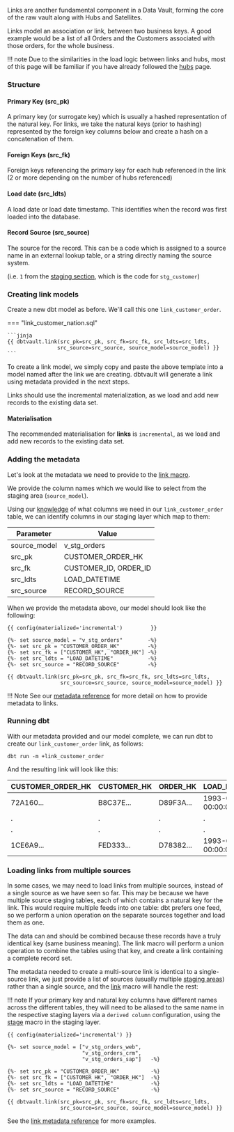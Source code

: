 Links are another fundamental component in a Data Vault, forming the core of the raw vault along with Hubs and Satellites. 

Links model an association or link, between two business keys.
A good example would be a list of all Orders and the Customers associated with those orders, for the whole business.

!!! note
    Due to the similarities in the load logic between links and hubs, most of this page will be familiar if you have already followed the
    [hubs](tut_hubs.md) page.
    
### Structure

#### Primary Key (src_pk)
A primary key (or surrogate key) which is usually a hashed representation of the natural key. 
For links, we take the natural keys (prior to hashing) represented by the foreign key columns below 
and create a hash on a concatenation of them. 

#### Foreign Keys (src_fk)
Foreign keys referencing the primary key for each hub referenced in the link (2 or more depending on the number of hubs 
referenced) 

#### Load date (src_ldts)
A load date or load date timestamp. This identifies when the record was first loaded into the database.

#### Record Source (src_source)
The source for the record. This can be a code which is assigned to a source name in an external lookup table, 
or a string directly naming the source system.

(i.e. `1` from the [staging section](tut_staging.md#adding-the-metadata), 
which is the code for `stg_customer`)

### Creating link models

Create a new dbt model as before. We'll call this one `link_customer_order`. 

=== "link_customer_nation.sql"

    ```jinja
    {{ dbtvault.link(src_pk=src_pk, src_fk=src_fk, src_ldts=src_ldts,
                    src_source=src_source, source_model=source_model) }}
    ```

To create a link model, we simply copy and paste the above template into a model named after the link we
are creating. dbtvault will generate a link using metadata provided in the next steps.

Links should use the incremental materialization, as we load and add new records to the existing data set. 

#### Materialisation

The recommended materialisation for **links** is `incremental`, as we load and add new records to the existing data set.

### Adding the metadata

Let's look at the metadata we need to provide to the [link macro](../macros.md#link).

We provide the column names which we would like to select from the staging area (`source_model`).

Using our [knowledge](#structure) of what columns we need in our `link_customer_order` table, we can identify columns in our
staging layer which map to them:

| Parameter      | Value                 | 
| -------------- | --------------------- | 
| source_model   | v_stg_orders          |
| src_pk         | CUSTOMER_ORDER_HK     |
| src_fk         | CUSTOMER_ID, ORDER_ID |
| src_ldts       | LOAD_DATETIME         | 
| src_source     | RECORD_SOURCE         |

When we provide the metadata above, our model should look like the following:

```jinja
{{ config(materialized='incremental')         }}

{%- set source_model = "v_stg_orders"        -%}
{%- set src_pk = "CUSTOMER_ORDER_HK"         -%}
{%- set src_fk = ["CUSTOMER_HK", "ORDER_HK"] -%}
{%- set src_ldts = "LOAD_DATETIME"           -%}
{%- set src_source = "RECORD_SOURCE"         -%}

{{ dbtvault.link(src_pk=src_pk, src_fk=src_fk, src_ldts=src_ldts,
                 src_source=src_source, source_model=source_model) }}
```

!!! Note
    See our [metadata reference](../metadata.md#links) for more detail on how to provide metadata to links.

### Running dbt

With our metadata provided and our model complete, we can run dbt to create our `link_customer_order` link, as follows:

`dbt run -m +link_customer_order`

And the resulting link will look like this:

| CUSTOMER_ORDER_HK  | CUSTOMER_HK  | ORDER_HK     | LOAD_DATETIME            | SOURCE |
| ------------------ | ------------ | ------------ | ------------------------ | ------ |
| 72A160...          | B8C37E...    | D89F3A...    | 1993-01-01 00:00:00.000  | 1      |
| .                  | .            | .            | .                        | 1      |
| .                  | .            | .            | .                        | 1      |
| 1CE6A9...          | FED333...    | D78382...    | 1993-01-01 00:00:00.000  | 1      |

### Loading links from multiple sources

In some cases, we may need to load links from multiple sources, instead of a single source as we have seen so far.
This may be because we have multiple source staging tables, each of which contains a natural key for the link. 
This would require multiple feeds into one table: dbt prefers one feed, 
so we perform a union operation on the separate sources together and load them as one. 

The data can and should be combined because these records have a truly identical key (same business meaning).
The link macro will perform a union operation to combine the tables using that key, and create a link containing
a complete record set.

The metadata needed to create a multi-source link is identical to a single-source link, we just provide a 
list of sources (usually multiple [staging areas](tut_staging.md)) rather than a single source, and the [link](../macros.md#link) macro 
will handle the rest:

!!! note
    If your primary key and natural key columns have different names across the different
    tables, they will need to be aliased to the same name in the respective staging layers 
    via a `derived column` configuration, using the [stage](../macros.md#stage) macro in the staging layer.



```jinja hl_lines="3 4 5"
{{ config(materialized='incremental') }}

{%- set source_model = ["v_stg_orders_web",   
                        "v_stg_orders_crm",   
                        "v_stg_orders_sap"]   -%}

{%- set src_pk = "CUSTOMER_ORDER_HK"          -%}
{%- set src_fk = ["CUSTOMER_HK", "ORDER_HK"]  -%}
{%- set src_ldts = "LOAD_DATETIME"            -%}
{%- set src_source = "RECORD_SOURCE"          -%}

{{ dbtvault.link(src_pk=src_pk, src_fk=src_fk, src_ldts=src_ldts,
                 src_source=src_source, source_model=source_model) }}
```

See the [link metadata reference](../metadata.md#links) for more examples.